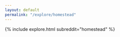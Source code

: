 ```yaml
---
layout: default
permalink: "/explore/homestead"
---
```


<link rel="stylesheet" type="text/css" href="/static/css/explore.css">
{% include explore.html subreddit="homestead" %}
